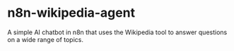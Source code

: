 # n8n-wikipedia-agent
 A simple AI chatbot in n8n that uses the Wikipedia tool to answer questions on a wide range of topics.
